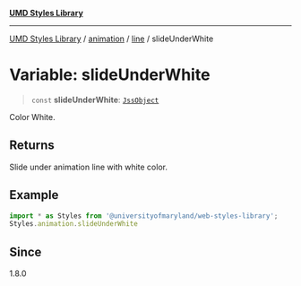 [**UMD Styles Library**](../../../../README.md)

***

[UMD Styles Library](../../../../README.md) / [animation](../../../README.md) / [line](../README.md) / slideUnderWhite

# Variable: slideUnderWhite

> `const` **slideUnderWhite**: [`JssObject`](../../../../utilities/namespaces/transform/type-aliases/JssObject.md)

Color White.

## Returns

Slide under animation line with white color.

## Example

```typescript
import * as Styles from '@universityofmaryland/web-styles-library';
Styles.animation.slideUnderWhite
```

## Since

1.8.0
